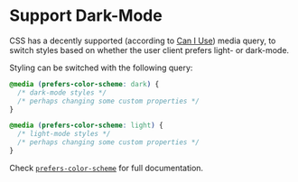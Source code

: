 # Support Dark-Mode

CSS has a decently supported (according to [Can I Use](https://caniuse.com/?search=prefers-color-scheme)) media query, to switch styles based on whether the user client prefers light- or dark-mode.

Styling can be switched with the following query:
```css
@media (prefers-color-scheme: dark) {
  /* dark-mode styles */
  /* perhaps changing some custom properties */
}

@media (prefers-color-scheme: light) {
  /* light-mode styles */
  /* perhaps changing some custom properties */
}
```

Check [`prefers-color-scheme`](https://developer.mozilla.org/en-US/docs/Web/CSS/@media/prefers-color-scheme) for full documentation.